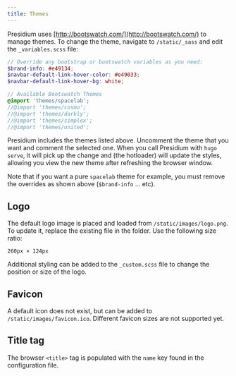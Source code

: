```yaml
---
title: Themes
---
```


Presidium uses [http://bootswatch.com/](http://bootswatch.com/) to manage themes. To change the
theme, navigate to `/static/_sass` and edit the `_variables.scss` file:

```scss
// Override any bootstrap or bootswatch variables as you need:
$brand-info: #e49134;
$navbar-default-link-hover-color: #e49033;
$navbar-default-link-hover-bg: white;

// Available Bootswatch Themes
@import 'themes/spacelab';
//@import 'themes/cosmo';
//@import 'themes/darkly';
//@import 'themes/simplex';
//@import 'themes/united';
```
Presidium includes the themes listed above. Uncomment the theme that you want and comment the selected one.
When you call Presidium with `hugo serve`, it will pick up the change and (the hotloader) will update the 
styles, allowing you view the new theme after refreshing the browser window.

Note that if you want a pure `spacelab` theme for example, you must remove the overrides as shown above (`$brand-info` ... etc).

## Logo

The default logo image is placed and loaded from `/static/images/logo.png`.  To update it, replace
the existing file in the folder. Use the following size ratio:

`260px × 124px`

Additional styling can be added to the `_custom.scss` file to change the position or size of the logo.

## Favicon

A default icon does not exist, but can be added to `/static/images/favicon.ico`. Different favicon sizes are not supported yet.

## Title tag

The browser `<title>` tag is populated with the `name` key found in the configuration file.
